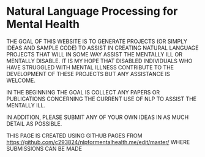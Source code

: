 # Natural Language Processing for Mental Health

THE GOAL OF THIS WEBSITE IS TO GENERATE PROJECTS (OR SIMPLY IDEAS AND SAMPLE CODE) TO ASSIST IN CREATING NATURAL LANGUAGE PROJECTS THAT WILL IN SOME WAY ASSIST THE MENTALLY ILL OR MENTALLY DISABLE.  IT IS MY HOPE THAT DISABLED INDIVIDUALS WHO HAVE STRUGGLED WITH MENTAL ILLNESS CONTRIBUTE TO THE DEVELOPMENT OF THESE PROJECTS BUT ANY ASSISTANCE IS WELCOME.

IN THE BEGINNING THE GOAL IS COLLECT ANY PAPERS OR PUBLICATIONS CONCERNING THE CURRENT USE OF NLP TO ASSIST THE MENTALLY ILL.

IN ADDITION, PLEASE SUBMIT ANY OF YOUR OWN IDEAS IN AS MUCH DETAIL AS POSSIBLE.

THIS PAGE IS CREATED USING GITHUB PAGES FROM https://github.com/c293824/nlpformentalhealth.me/edit/master/ WHERE SUBMISSIONS CAN BE MADE
